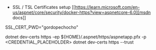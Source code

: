 * SSL / TSL Certificates setup
[[https://learn.microsoft.com/en-us/aspnet/core/security/docker-https?view=aspnetcore-6.0][msdn docs]]


SSL_CERT_PWD="gordopechocho"

dotnet dev-certs https -ep ${HOME}/.aspnet/https/aspnetapp.pfx -p <CREDENTIAL_PLACEHOLDER>
dotnet dev-certs https --trust